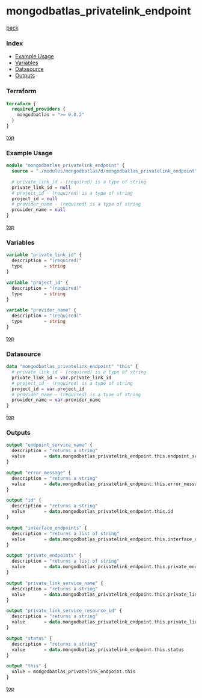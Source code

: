 # mongodbatlas_privatelink_endpoint

[back](../mongodbatlas.md)

### Index

- [Example Usage](#example-usage)
- [Variables](#variables)
- [Datasource](#datasource)
- [Outputs](#outputs)

### Terraform

```terraform
terraform {
  required_providers {
    mongodbatlas = ">= 0.8.2"
  }
}
```

[top](#index)

### Example Usage

```terraform
module "mongodbatlas_privatelink_endpoint" {
  source = "./modules/mongodbatlas/d/mongodbatlas_privatelink_endpoint"

  # private_link_id - (required) is a type of string
  private_link_id = null
  # project_id - (required) is a type of string
  project_id = null
  # provider_name - (required) is a type of string
  provider_name = null
}
```

[top](#index)

### Variables

```terraform
variable "private_link_id" {
  description = "(required)"
  type        = string
}

variable "project_id" {
  description = "(required)"
  type        = string
}

variable "provider_name" {
  description = "(required)"
  type        = string
}
```

[top](#index)

### Datasource

```terraform
data "mongodbatlas_privatelink_endpoint" "this" {
  # private_link_id - (required) is a type of string
  private_link_id = var.private_link_id
  # project_id - (required) is a type of string
  project_id = var.project_id
  # provider_name - (required) is a type of string
  provider_name = var.provider_name
}
```

[top](#index)

### Outputs

```terraform
output "endpoint_service_name" {
  description = "returns a string"
  value       = data.mongodbatlas_privatelink_endpoint.this.endpoint_service_name
}

output "error_message" {
  description = "returns a string"
  value       = data.mongodbatlas_privatelink_endpoint.this.error_message
}

output "id" {
  description = "returns a string"
  value       = data.mongodbatlas_privatelink_endpoint.this.id
}

output "interface_endpoints" {
  description = "returns a list of string"
  value       = data.mongodbatlas_privatelink_endpoint.this.interface_endpoints
}

output "private_endpoints" {
  description = "returns a list of string"
  value       = data.mongodbatlas_privatelink_endpoint.this.private_endpoints
}

output "private_link_service_name" {
  description = "returns a string"
  value       = data.mongodbatlas_privatelink_endpoint.this.private_link_service_name
}

output "private_link_service_resource_id" {
  description = "returns a string"
  value       = data.mongodbatlas_privatelink_endpoint.this.private_link_service_resource_id
}

output "status" {
  description = "returns a string"
  value       = data.mongodbatlas_privatelink_endpoint.this.status
}

output "this" {
  value = mongodbatlas_privatelink_endpoint.this
}
```

[top](#index)